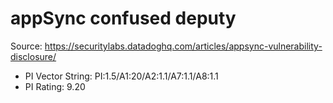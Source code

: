 # appSync confused deputy

Source: https://securitylabs.datadoghq.com/articles/appsync-vulnerability-disclosure/

- PI Vector String: PI:1.5/A1:20/A2:1.1/A7:1.1/A8:1.1
- PI Rating: 9.20
